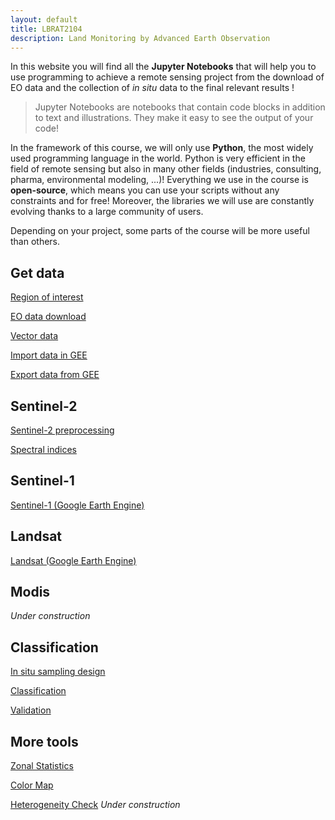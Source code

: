 ```yaml
---
layout: default
title: LBRAT2104
description: Land Monitoring by Advanced Earth Observation
---
```


In this website you will find all the **Jupyter Notebooks** that will help you to use programming to achieve a remote sensing project from the download of EO data and the collection of *in situ* data to the final relevant results !

> Jupyter Notebooks are notebooks that contain code blocks in addition to text and illustrations. They make it easy to see the output of your code!

In the framework of this course, we will only use **Python**, the most widely used programming language in the world.
Python is very efficient in the field of remote sensing but also in many other fields (industries, consulting, pharma, environmental modeling, ...)!
Everything we use in the course is **open-source**, which means you can use your scripts without any constraints and for free! Moreover, the libraries we will use are constantly evolving thanks to a large community of users. 

Depending on your project, some parts of the course will be more useful than others.

## Get data

[Region of interest](https://nicolasdeffense.github.io/eo-toolbox/markdown/region_of_interest.html)

[EO data download](https://nicolasdeffense.github.io/eo-toolbox/markdown/eo_data_download.html)

[Vector data](https://nicolasdeffense.github.io/eo-toolbox/markdown/vector_data.html)

[Import data in GEE](https://nicolasdeffense.github.io/eo-toolbox/markdown/gee_import.html)

[Export data from GEE](https://nicolasdeffense.github.io/eo-toolbox/markdown/gee_export.html)


## Sentinel-2

[Sentinel-2 preprocessing](https://nicolasdeffense.github.io/eo-toolbox/markdown/sentinel_2_prepro.html)

[Spectral indices](https://nicolasdeffense.github.io/eo-toolbox/markdown/spectral_indices.html)

## Sentinel-1

[Sentinel-1 (Google Earth Engine)](https://nicolasdeffense.github.io/eo-toolbox/markdown/sentinel_1.html)

## Landsat

[Landsat (Google Earth Engine)](https://nicolasdeffense.github.io/eo-toolbox/markdown/landsat.html)

## Modis

<i class="fas fa-cog fa-spin" style="color: firebrick"></i> *Under construction*


## Classification

[In situ sampling design](https://nicolasdeffense.github.io/eo-toolbox/markdown/sampling_design.html)

[Classification](https://nicolasdeffense.github.io/eo-toolbox/markdown/classification.html)

[Validation](https://nicolasdeffense.github.io/eo-toolbox/markdown/validation.html)

## More tools

[Zonal Statistics](https://nicolasdeffense.github.io/eo-toolbox/markdown/zonal_stats.html)

[Color Map](https://nicolasdeffense.github.io/eo-toolbox/markdown/color_map.html)

[Heterogeneity Check](https://nicolasdeffense.github.io/eo-toolbox/markdown/heterogeneity.html) <i class="fas fa-cog fa-spin" style="color: firebrick"></i> *Under construction*
